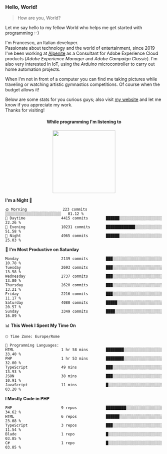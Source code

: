 ### Hello, World!

> How are you, World?

Let me say hello to my fellow World who helps me get started with programming :-)

I'm Francesco, an Italian developer.  
Passionate about technology and the world of entertainment, since 2019 I've been working at [Alpenite](https://www.alpenite.com) as a Consultant for Adobe Experience Cloud products (*Adobe Experience Manager* and *Adobe Campaign Classic*). I'm also very interested in IoT, using the *Arduino* microcontroller to carry out home automation projects.

When I'm not in front of a computer you can find me taking pictures while traveling or watching artistic gymnastics competitions. Of course when the budget allows it!

Below are some stats for you curious guys; also visit [my website](https://www.francescorega.eu) and let me know if you appreciate my work.  
Thanks for visiting!

<div align="center">
  <h4>While programming I'm listening to</h4>
  <a href="https://apps.francescorega.eu/now-playing/11147232609" target="_blank"><img src="https://apps.francescorega.eu/now-playing/11147232609" width="200"></a>
</div>

<!--START_SECTION:waka-->
**I'm a Night 🦉** 

```text
🌞 Morning                223 commits         ░░░░░░░░░░░░░░░░░░░░░░░░░   01.12 % 
🌆 Daytime                4415 commits        ██████░░░░░░░░░░░░░░░░░░░   22.26 % 
🌃 Evening                10231 commits       █████████████░░░░░░░░░░░░   51.58 % 
🌙 Night                  4965 commits        ██████░░░░░░░░░░░░░░░░░░░   25.03 % 
```
📅 **I'm Most Productive on Saturday** 

```text
Monday                   2139 commits        ███░░░░░░░░░░░░░░░░░░░░░░   10.78 % 
Tuesday                  2693 commits        ███░░░░░░░░░░░░░░░░░░░░░░   13.58 % 
Wednesday                2737 commits        ███░░░░░░░░░░░░░░░░░░░░░░   13.80 % 
Thursday                 2620 commits        ███░░░░░░░░░░░░░░░░░░░░░░   13.21 % 
Friday                   2216 commits        ███░░░░░░░░░░░░░░░░░░░░░░   11.17 % 
Saturday                 4080 commits        █████░░░░░░░░░░░░░░░░░░░░   20.57 % 
Sunday                   3349 commits        ████░░░░░░░░░░░░░░░░░░░░░   16.89 % 
```


📊 **This Week I Spent My Time On** 

```text
🕑︎ Time Zone: Europe/Rome

💬 Programming Languages: 
HTML                     1 hr 58 mins        ████████░░░░░░░░░░░░░░░░░   33.40 % 
PHP                      1 hr 53 mins        ████████░░░░░░░░░░░░░░░░░   32.00 % 
TypeScript               49 mins             ███░░░░░░░░░░░░░░░░░░░░░░   13.93 % 
JSON                     38 mins             ███░░░░░░░░░░░░░░░░░░░░░░   10.91 % 
JavaScript               11 mins             █░░░░░░░░░░░░░░░░░░░░░░░░   03.20 % 
```

**I Mostly Code in PHP** 

```text
PHP                      9 repos             █████████░░░░░░░░░░░░░░░░   34.62 % 
HTML                     6 repos             ██████░░░░░░░░░░░░░░░░░░░   23.08 % 
TypeScript               3 repos             ███░░░░░░░░░░░░░░░░░░░░░░   11.54 % 
Blade                    1 repo              █░░░░░░░░░░░░░░░░░░░░░░░░   03.85 % 
C#                       1 repo              █░░░░░░░░░░░░░░░░░░░░░░░░   03.85 % 
```




<!--END_SECTION:waka-->
